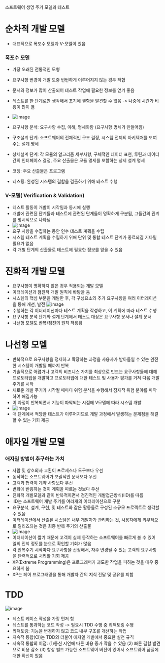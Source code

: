 소프트웨어 생명 주기 모델과 테스트

# 순차적 개발 모델
- 대표적으로 폭포수 모델과 V-모델이 있음

### 폭포수 모델
- 가장 오래된 전통적인 모형
- 요구사항 변경이 개발 도중 빈번하게 이루어지지 않는 경우 적합
- 문서와 정보가 많이 산출되어 테스트 작업에 필요한 정보를 얻기 좋음
- 테스트를 한 단계로만 생각해서 초기에 결함을 발견할 수 없음  -> 나중에 시간가 비용이 많이 듦

- ![image](https://github.com/user-attachments/assets/cd1b8e0e-e3cc-411d-bde0-35021bc595d5)
- 요구사항 분석: 요구사항 수집, 이해, 명세화함 (요구사항 명세가 만들어짐)
- 구조설계 단계: 소프트웨어의 전체적인 구조 결정, 시스템 전체의 아키텍쳐를 보여주는 설계 명세
- 상세설계 단계: 각 모듈의 알고리즘 세부사항, 구체적인 데이터 표현, 루틴과 데이터 간의 인터페이스 결정, 주요 산출물은 모듈 명세를 포함하는 상세 설계 명세
- 코딩: 주요 산출물은 프로그램
- 테스팅: 완성된 시스템의 결함을 검출하기 위해 테스트 수행

### V-모델( Verification & Validation)
- 테스트 활동이 개발이 시작됨과 동시에 실행
- 개발에 관련된 단계들과 테스트에 관련된 단계들이 명확하게 구분됨, 그들간의 관계를 명시적으로 나타냄
- ![image](https://github.com/user-attachments/assets/78ebd94e-38c0-4e45-b12e-b5f79d2c83f9)
- 요구 사항을 수집하는 동안 인수 테스트 계획을 수립
- 시스템 테스트 계획을 수립하기 위해 단위 및 통합 테스트 단계가 종료되길 기다릴 필요가 없음
- 각 개별 단계의 산출물로 테스트에 필요한 정보를 얻을 수 있음

# 진화적 개발 모델
- 요구사항이 명확하지 않은 경우 적용되는 개발 모델
- 이터레이션과 점진적 개발 원칙에 바탕을 둠
- 시스템의 핵심 부분을 개발한 후, 각 구성요소와 추가 요구사항을 여러 이터레이션을 통해 개선, 발전
![image](https://github.com/user-attachments/assets/1335980c-1eb1-4581-a675-60e72f66a64b)
- 수행하는 각 이터레이션마다 테스트 계획을 작성하고, 이 계획에 따라 테스트 수행
- 요구사항 분석 단계와 설계 단계에서 테스트 대상은 요구사항 문서나 설계 문서
- 나선형 모델도 반복/점진의 원칙 적용됨

# 나선형 모델
- 반복적으로 요구사항을 정제하고 확장하는 과정을 사용자가 받아들일 수 있는 완전한 시스템이 개발될 때까지 반복
- 기술적으로 어렵거나 고객의 비즈니스 가치를 최상으로 만드는 요구사항들에 대해 프로토타입을 개발하고 프로토타입에 대한 테스트 및 사용자 평가를 거쳐 다음 개발 주기를 시작
- 새로운 개발 주기가 시작될 때마다 위험 분석을 수행해서 잠재적 위험 분야를 파악하여 해결가능
- 이 과정이 반복되면서 기능이 파악되는 시점에 V모델에 따라 시스템 개발
- ![image](https://github.com/user-attachments/assets/3e1f6525-3e7b-4832-a393-b01eed3e541c)
- 매 단계에서 적당한 테스트가 이루어지므로 개발 과정에서 발생하는 문제점을 해결할 수 있는 기회 제공

# 애자일 개발 모델
### 애자일 방법이 추구하는 가치
- 사람 및 상호의사 교환이 프로세스나 도구보다 우선
- 동작하는 소프트웨어가 포괄적인 문서보다 우선
- 고객과 협력이 계약 사항보다 우선
- 변화에 반응하는 것이 계획을 따르는 것보다 우선
- 진화적 개발모델과 같이 반복적이면서 점진적인 개발접근방식(IID)를 따름
- IID는 소프트웨어 개발 주기를 여러개의 이터레이션으로 구분
- 요구분석, 설계, 구현, 및 테스트와 같은 활동들로 구성된 소규모 프로젝트로 생각할 수 있음
- 이터레이션에서 산출된 시스템은 내부 개발자가 관리하는 것, 사용자에게 외부적으로 릴리즈되는 것은 최종 반복 주기의 산출물
- ![image](https://github.com/user-attachments/assets/4e9a0f15-7a58-4dfc-8faf-5fde28460d16)
- 이터레이션이 짧기 때문에 고객이 실제 동작하는 소프트웨어를 빠르게 볼 수 있어 일의 진척 정도를 눈으로 확인할 기회가 많음
- 각 반복주기 시작마다 요구사항을 선정해서, 자주 변경될 수 있는 고객의 요구사항을 탄력적으로 처리할 기회 제공
- XP(Extreme Programming)은 프로그래머가 과도한 작업을 피하는 것을 매우 중요하게 봄
- XP는 페어 프로그래밍을 통해 개발자 간의 지식 전달 및 공유를 꾀함

# TDD
![image](https://github.com/user-attachments/assets/0e735ef1-21c0-45c2-92d8-815b299a8bfd)
- 테스트 케이스 작성을 가장 먼저 함
- 테스트를 통과하는 코드 작성 -> 필요시 TDD 수행 중 리팩토링 수행
- 리팩토링: 기능을 변경하지 않고 코드 내부 구조를 개선하는 작업
- 지속적 통합(CI)는 TDD와 더불어 애자일 개발에서 중요한 실천 규칙
- 지속적 통합의 이점: (1)통신 지연에 따른 비용 증가 막을 수 있음 (2) 빠른 결함 발견으로 비용 감소 (3) 항상 빌드 가능한 소프트웨어 버전이 있어서 소프트웨어 품질에 대한 확신이 있음


